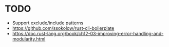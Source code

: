 # TODO

- Support exclude/include patterns
- https://github.com/ssokolow/rust-cli-boilerplate
- https://doc.rust-lang.org/book/ch12-03-improving-error-handling-and-modularity.html